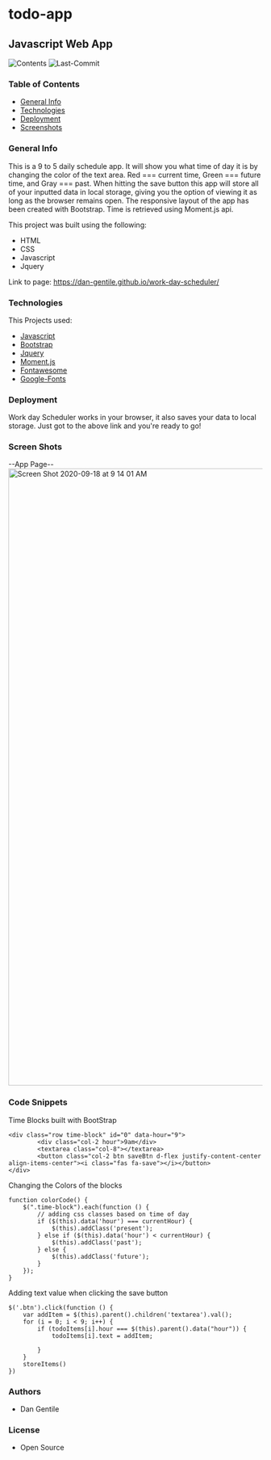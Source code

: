 # todo-app
## Javascript Web App 

![Contents](https://img.shields.io/github/languages/top/dan-gentile/todo)
![Last-Commit](https://img.shields.io/github/last-commit/dan-gentile/todo)

### Table of Contents


- [General Info](#general-info)
- [Technologies](#Technologies)
- [Deployment](Deployment)
- [Screenshots](#screen-shots)


### General Info

This is a 9 to 5 daily schedule app. It will show you what time of day it is by changing the color of the text area. Red === current time, Green === future time, and Gray === past. When hitting the save button this app will store all of your inputted data in local storage, giving you the option of viewing it as long as the browser remains open. The responsive layout of the app has been created with Bootstrap. Time is retrieved using Moment.js api. 

This project was built using the following:
- HTML
- CSS
- Javascript
- Jquery 

Link to page: <https://dan-gentile.github.io/work-day-scheduler/>

### Technologies

This Projects used:
- [Javascript](https://www.javascript.com/)
- [Bootstrap](https://getbootstrap.com/)
- [Jquery](https://jquery.com/)
- [Moment.js](https://momentjs.com/)
- [Fontawesome](https://fontawesome.com/)
- [Google-Fonts](https://fonts.google.com/)

### Deployment 
Work day Scheduler works in your browser, it also saves your data to local storage. Just got to the above link and you're ready to go! 

### Screen Shots 

--App Page--
<img width="1222" alt="Screen Shot 2020-09-18 at 9 14 01 AM" src="https://user-images.githubusercontent.com/68626350/93620718-529ecd80-f98f-11ea-9f72-abe75fcd2818.png">




### Code Snippets 

Time Blocks built with BootStrap
~~~
<div class="row time-block" id="0" data-hour="9">
        <div class="col-2 hour">9am</div>
        <textarea class="col-8"></textarea>
        <button class="col-2 btn saveBtn d-flex justify-content-center align-items-center"><i class="fas fa-save"></i></button>
</div>
~~~
Changing the Colors of the blocks 
~~~
function colorCode() {
    $(".time-block").each(function () {
        // adding css classes based on time of day
        if ($(this).data('hour') === currentHour) {
            $(this).addClass('present');
        } else if ($(this).data('hour') < currentHour) {
            $(this).addClass('past');
        } else {
            $(this).addClass('future');
        }
    });
}
~~~
Adding text value when clicking the save button
~~~
$('.btn').click(function () {
    var addItem = $(this).parent().children('textarea').val();
    for (i = 0; i < 9; i++) {
        if (todoItems[i].hour === $(this).parent().data("hour")) {
            todoItems[i].text = addItem;

        }
    }
    storeItems()
})
~~~

### Authors 
- Dan Gentile 

### License 
- Open Source 
